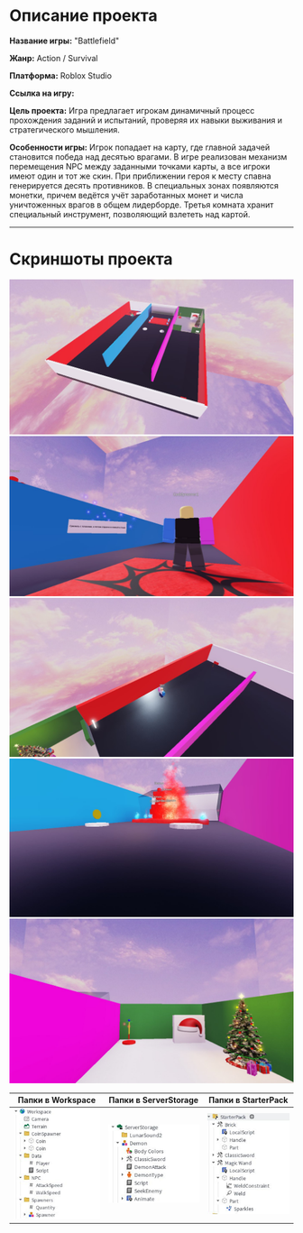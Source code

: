 # Описание проекта

**Название игры:** "Battlefield"

**Жанр:** Action / Survival

**Платформа:** Roblox Studio

**Ссылка на игру:** 

**Цель проекта:** Игра предлагает игрокам динамичный процесс прохождения заданий и испытаний, проверяя их навыки выживания и стратегического мышления.

**Особенности игры:**
Игрок попадает на карту, где главной задачей становится победа над десятью врагами. В игре реализован механизм перемещения NPC между заданными точками карты, а все игроки имеют один и тот же скин. При приближении героя к месту спавна генерируется десять противников. В специальных зонах появляются монетки, причем ведётся учёт заработанных монет и числа уничтоженных врагов в общем лидерборде. Третья комната хранит специальный инструмент, позволяющий взлететь над картой.

---
# Скриншоты проекта
![Фоновое изображение](./Photo1/photo_1.jpg)
![Фоновое изображение](./Photo1/photo_2.jpg)
![Фоновое изображение](./Photo1/photo_3.jpg)
![Фоновое изображение](./Photo1/photo_4.jpg)
![Фоновое изображение](./Photo1/photo_5.jpg)

| Папки в Workspace | Папки в ServerStorage | Папки в StarterPack|
|----------|--------|--------|
| ![](./Explorer/photo_1.jpg) | ![](./Explorer/photo_2.jpg) | ![](./Explorer/photo_3.jpg) 
